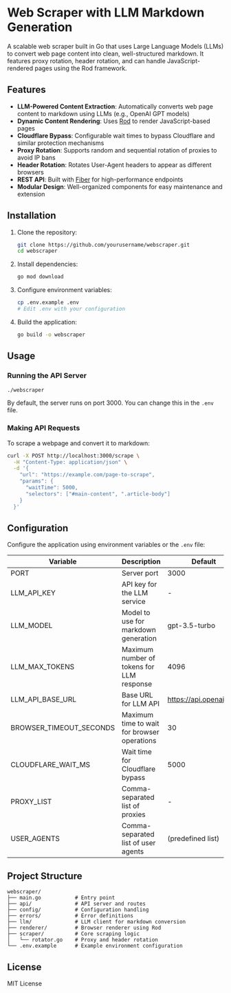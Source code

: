 # Web Scraper with LLM Markdown Generation

A scalable web scraper built in Go that uses Large Language Models (LLMs) to convert web page content into clean, well-structured markdown. It features proxy rotation, header rotation, and can handle JavaScript-rendered pages using the Rod framework.

## Features

- **LLM-Powered Content Extraction**: Automatically converts web page content to markdown using LLMs (e.g., OpenAI GPT models)
- **Dynamic Content Rendering**: Uses [Rod](https://github.com/go-rod/rod) to render JavaScript-based pages
- **Cloudflare Bypass**: Configurable wait times to bypass Cloudflare and similar protection mechanisms
- **Proxy Rotation**: Supports random and sequential rotation of proxies to avoid IP bans
- **Header Rotation**: Rotates User-Agent headers to appear as different browsers
- **REST API**: Built with [Fiber](https://github.com/gofiber/fiber) for high-performance endpoints
- **Modular Design**: Well-organized components for easy maintenance and extension

## Installation

1. Clone the repository:
   ```bash
   git clone https://github.com/yourusername/webscraper.git
   cd webscraper
   ```

2. Install dependencies:
   ```bash
   go mod download
   ```

3. Configure environment variables:
   ```bash
   cp .env.example .env
   # Edit .env with your configuration
   ```

4. Build the application:
   ```bash
   go build -o webscraper
   ```

## Usage

### Running the API Server

```bash
./webscraper
```

By default, the server runs on port 3000. You can change this in the `.env` file.

### Making API Requests

To scrape a webpage and convert it to markdown:

```bash
curl -X POST http://localhost:3000/scrape \
  -H "Content-Type: application/json" \
  -d '{
    "url": "https://example.com/page-to-scrape",
    "params": {
      "waitTime": 5000,
      "selectors": ["#main-content", ".article-body"]
    }
  }'
```

## Configuration

Configure the application using environment variables or the `.env` file:

| Variable | Description | Default |
|----------|-------------|---------|
| PORT | Server port | 3000 |
| LLM_API_KEY | API key for the LLM service | - |
| LLM_MODEL | Model to use for markdown generation | gpt-3.5-turbo |
| LLM_MAX_TOKENS | Maximum number of tokens for LLM response | 4096 |
| LLM_API_BASE_URL | Base URL for LLM API | https://api.openai.com |
| BROWSER_TIMEOUT_SECONDS | Maximum time to wait for browser operations | 30 |
| CLOUDFLARE_WAIT_MS | Wait time for Cloudflare bypass | 5000 |
| PROXY_LIST | Comma-separated list of proxies | - |
| USER_AGENTS | Comma-separated list of user agents | (predefined list) |

## Project Structure

```
webscraper/
├── main.go           # Entry point
├── api/              # API server and routes
├── config/           # Configuration handling
├── errors/           # Error definitions
├── llm/              # LLM client for markdown conversion
├── renderer/         # Browser renderer using Rod
├── scraper/          # Core scraping logic
│   └── rotator.go    # Proxy and header rotation
└── .env.example      # Example environment configuration
```

## License

MIT License